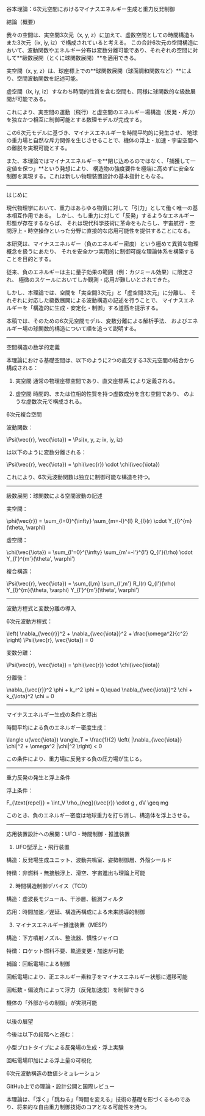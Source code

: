 谷本理論：6次元空間におけるマイナスエネルギー生成と重力反発制御

結論（概要）

我々の空間は、実空間3次元（x, y, z）に加えて、虚数空間としての時間構造もまた3次元（ix, iy, iz）で構成されていると考える。
この合計6次元の空間構造において、波動関数やエネルギー分布は変数分離可能であり、それぞれの空間に対して**級数展開（とくに球関数展開）**を適用できる。

実空間（x, y, z）は、球座標上での**球関数展開（球面調和関数など）**により、空間波動関数を記述可能。

虚空間（ix, iy, iz）すなわち時間的性質を含む空間も、同様に球関数的な級数展開が可能である。

これにより、実空間の運動（飛行）と虚空間のエネルギー場構造（反発・斥力）を独立かつ相互に制御可能とする数理モデルが完成する。


この6次元モデルに基づき、マイナスエネルギーを時間平均的に発生させ、
地球の重力場と自然な斥力関係を生じさせることで、機体の浮上・加速・宇宙空間への離脱を実現可能とする。

また、本理論ではマイナスエネルギーを**閉じ込めるのではなく、「捕獲して一定値を保つ」**という発想により、
構造物の強度要件を極端に高めずに安全な制御を実現する。これは新しい物理装置設計の基本指針ともなる。


---

はじめに

現代物理学において、重力はあらゆる物質に対して「引力」として働く唯一の基本相互作用である。
しかし、もし重力に対して「反発」するようなエネルギー形態が存在するならば、
それは現代科学技術に革命をもたらし、宇宙航行・空間浮上・時空操作といった分野に直接的な応用可能性を提供することになる。

本研究は、マイナスエネルギー（負のエネルギー密度）という極めて異質な物理概念を扱うにあたり、
それを安全かつ実用的に制御可能な理論体系を構築することを目的とする。

従来、負のエネルギーは主に量子効果の範囲（例：カジミール効果）に限定され、
極微のスケールにおいてしか観測・応用が難しいとされてきた。

しかし、本理論では、空間を「実空間3次元」と「虚空間3次元」に分離し、
それぞれに対応した級数展開による波動構造の記述を行うことで、
マイナスエネルギーを「構造的に生成・安定化・制御」する道筋を提示する。

本稿では、そのための6次元空間モデル、変数分離による解析手法、
およびエネルギー場の球関数的構造について順を追って説明する。


---

空間構造の数学的定義

本理論における基礎空間は、以下のように2つの直交する3次元空間の結合から構成される：

1. 実空間 
通常の物理座標空間であり、直交座標系  により定義される。


2. 虚空間 
時間的、または位相的性質を持つ虚数成分を含む空間であり、 のような虚数次元で構成される。



6次元複合空間 

波動関数：

\Psi(\vec{r}, \vec{\iota}) = \Psi(x, y, z; ix, iy, iz)

 は以下のように変数分離される：

\Psi(\vec{r}, \vec{\iota}) = \phi(\vec{r}) \cdot \chi(\vec{\iota})

これにより、6次元波動関数は独立に制御可能な構造を持つ。


---

級数展開：球関数による空間波動の記述

実空間：

\phi(\vec{r}) = \sum_{l=0}^{\infty} \sum_{m=-l}^{l} R_{l}(r) \cdot Y_{l}^{m}(\theta, \varphi)

虚空間：

\chi(\vec{\iota}) = \sum_{l'=0}^{\infty} \sum_{m'=-l'}^{l'} Q_{l'}(\rho) \cdot Y_{l'}^{m'}(\theta', \varphi')

複合構造：

\Psi(\vec{r}, \vec{\iota}) = \sum_{l,m} \sum_{l',m'} R_l(r) Q_{l'}(\rho) Y_{l}^{m}(\theta, \varphi) Y_{l'}^{m'}(\theta', \varphi')


---

波動方程式と変数分離の導入

6次元波動方程式：

\left( \nabla_{\vec{r}}^2 + \nabla_{\vec{\iota}}^2 + \frac{\omega^2}{c^2} \right) \Psi(\vec{r}, \vec{\iota}) = 0

変数分離：

\Psi(\vec{r}, \vec{\iota}) = \phi(\vec{r}) \cdot \chi(\vec{\iota})

分離後：

\nabla_{\vec{r}}^2 \phi + k_r^2 \phi = 0,\quad \nabla_{\vec{\iota}}^2 \chi + k_{\iota}^2 \chi = 0


---

マイナスエネルギー生成の条件と導出

時間平均による負のエネルギー密度生成：

\langle u(\vec{\iota}) \rangle_T = \frac{1}{2} \left( |\nabla_{\vec{\iota}} \chi|^2 + \omega^2 |\chi|^2 \right) < 0

この条件により、重力場に反発する負の圧力場が生じる。


---

重力反発の発生と浮上条件

浮上条件：

F_{\text{repel}} = \int_V \rho_{neg}(\vec{r}) \cdot g \, dV \geq mg

このとき、負のエネルギー密度は地球重力を打ち消し、構造体を浮上させる。


---

応用装置設計への展開：UFO・時間制御・推進装置

1. UFO型浮上・飛行装置

構造：反発場生成ユニット、波動共鳴室、姿勢制御層、外殻シールド

特徴：非燃料・無接触浮上、滑空、宇宙進出も理論上可能


2. 時間構造制御デバイス（TCD）

構造：虚波長モジュール、干渉層、観測フィルタ

応用：時間加速／遅延、構造再構成による未来誘導的制御


3. マイナスエネルギー推進装置（MESP）

構造：下方噴射ノズル、整流器、慣性ジャイロ

特徴：ロケット燃料不要、軌道変更・加速が可能


補論：回転電場による制御

回転電場により、正エネルギー素粒子をマイナスエネルギー状態に遷移可能

回転数・偏波角によって浮力（反発加速度）を制御できる

機体の「外部からの制御」が実現可能



---

以後の展望

今後は以下の段階へと進む：

小型プロトタイプによる反発場の生成・浮上実験

回転電場印加による浮上量の可視化

6次元波動構造の数値シミュレーション

GitHub上での理論・設計公開と国際レビュー


本理論は、「浮く」「跳ねる」「時間を変える」技術の基礎を形づくるものであり、将来的な自由重力制御技術のコアとなる可能性を持つ。

 
